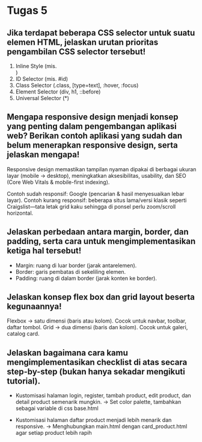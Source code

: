# Tugas 5

## Jika terdapat beberapa CSS selector untuk suatu elemen HTML, jelaskan urutan prioritas pengambilan CSS selector tersebut!
1. Inline Style (mis. <div style="...">)
2. ID Selector (mis. #id)
3. Class Selector (.class, [type=text], :hover, :focus)
4. Element Selector (div, h1, ::before)
5. Universal Selector (*)

##  Mengapa responsive design menjadi konsep yang penting dalam pengembangan aplikasi web? Berikan contoh aplikasi yang sudah dan belum menerapkan responsive design, serta jelaskan mengapa!
Responsive design memastikan tampilan nyaman dipakai di berbagai ukuran layar (mobile → desktop), meningkatkan aksesibilitas, usability, dan SEO (Core Web Vitals & mobile-first indexing).

Contoh sudah responsif: Google (pencarian & hasil menyesuaikan lebar layar).
Contoh kurang responsif: beberapa situs lama/versi klasik seperti Craigslist—tata letak grid kaku sehingga di ponsel perlu zoom/scroll horizontal.

##  Jelaskan perbedaan antara margin, border, dan padding, serta cara untuk mengimplementasikan ketiga hal tersebut!
- Margin: ruang di luar border (jarak antarelemen).
- Border: garis pembatas di sekeliling elemen.
- Padding: ruang di dalam border (jarak konten ke border).

##  Jelaskan konsep flex box dan grid layout beserta kegunaannya!
Flexbox -> satu dimensi (baris atau kolom). Cocok untuk navbar, toolbar, daftar tombol.
Grid -> dua dimensi (baris dan kolom). Cocok untuk galeri, catalog card.

##  Jelaskan bagaimana cara kamu mengimplementasikan checklist di atas secara step-by-step (bukan hanya sekadar mengikuti tutorial).
- Kustomisasi halaman login, register, tambah product, edit product, dan detail product semenarik mungkin.
-> Set color palette, tambahkan sebagai variable di css base.html

-  Kustomisasi halaman daftar product menjadi lebih menarik dan responsive. 
-> Menghubungkan main.html dengan card_product.html agar setiap product lebih rapih

